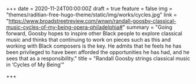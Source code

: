 +++
date = 2020-11-24T00:00:00Z
draft = true
feature = false
img = "themes/raditian-free-hugo-theme/static/img/works/cycles.jpg"
link = "https://www.broadstreetreview.com/wnwn/randall-goosby-classical-music-cycles-of-my-being-opera-philadelphia#"
summary = "Going forward, Goosby hopes to inspire other Black people to explore classical music and thinks that continuing to work on pieces such as this and working with Black composers is the key. He admits that he feels he has been privileged to have been afforded the opportunities he has had, and he sees that as a responsibility."
title = "Randall Goosby strings classical music in ‘Cycles of My Being’"

+++
